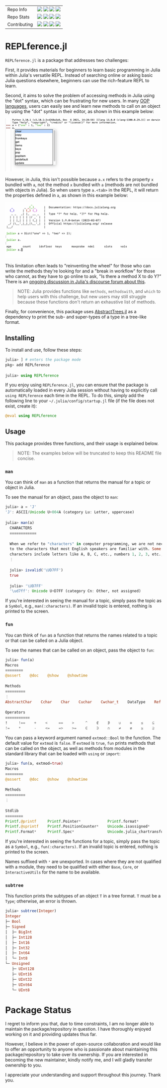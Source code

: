 <table>
    <!-- Info -->
    <tr>
        <td>Repo Info</td>
        <td>
            <a href="https://github.com/udohjeremiah/REPLference.jl/blob/master/LICENSE.md"><img src="https://img.shields.io/badge/License-MIT-blue"/></a>
            <a href="https://github.com/udohjeremiah/REPLference.jl/blob/master/CITATION.bib"><img src="https://img.shields.io/badge/Citation-Cite%20this%20repository-blue"/></a>
            <a href="https://img.shields.io/badge/Development-NOT%20ACTIVE-red"><img src="https://img.shields.io/badge/Development-NOT%20ACTIVE-red"/></a>
            <a href="https://img.shields.io/badge/Maintained%3F-NO-red" style="pointer-events: none;"><img src="https://img.shields.io/badge/Maintained%3F-NO-red"/></a>
        </td>
    </tr>
    <!-- Stats -->
    <tr>
        <td>Repo Stats</td>
        <td>
            <a href="https://img.shields.io/github/repo-size/udohjeremiah/REPLference.jl"><img src="https://img.shields.io/github/repo-size/udohjeremiah/REPLference.jl"/></a>
            <a href="https://github.com/udohjeremiah/REPLference.jl/actions/workflows/CI.yml"><img src="https://github.com/udohjeremiah/REPLference.jl/actions/workflows/CI.yml/badge.svg?branch=master"/></a>
            <a href="https://codecov.io/gh/udohjeremiah/REPLference.jl/branch/master"><img src="https://codecov.io/gh/udohjeremiah/REPLference.jl/branch/master/graph/badge.svg"/></a>
            <a href="https://juliahub.com/ui/Packages/REPLference/Dr7LK"><img src="https://juliahub.com/docs/REPLference/version.svg"/></a>
        </td>
    </tr>
    <!-- Contributions -->
    <tr>
        <td>Contributing</td>
        <td>
            <a href="https://github.com/udohjeremiah/Git-Plus-Hub-Flow"><img src="https://img.shields.io/badge/Workflow-Git+Hub%20Flow-F05032?logo=git&logoColor=red"/></a>
            <a href="https://github.com/SciML/ColPrac"><img src="https://img.shields.io/badge/ColPrac-Contributor's%20Guide-blueviolet"/></a>
            <a href="https://github.com/invenia/BlueStyle"><img src="https://img.shields.io/badge/Code%20Style-blue-4495d1.svg"/></a>
            <a href="https://github.com/udohjeremiah/REPLference.jl/blob/master/TODO.md"><img src="https://img.shields.io/badge/Tasks-TODO.md-E44332?logo=todoist&logoColor=white"/></a>
        </td>
    </tr>
</table>

# REPLference.jl

`REPLference.jl` is a package that addresses two challenges:

First, it provides materials for beginners to learn basic programming in Julia within
Julia's versatile REPL. Instead of searching online or asking basic Julia questions
elsewhere, beginners can use the rich-feature REPL to learn.

Second, it aims to solve the problem of accessing methods in Julia using the "dot" syntax,
which can be frustrating for new users. In many [OOP languages](https://en.wikipedia.org/wiki/Object-oriented_programming),
users can easily see and learn new methods to call on an object by using the "dot" syntax in
their editor, as shown in this example below:

![Python example](https://github.com/udohjeremiah/REPLference.jl/blob/master/assets/python_example.png)

However, in Julia, this isn't possible because `a.x` refers to the property `x` bundled with
`a`, not the method `x` bundled with `a` (methods are not bundled with objects in Julia). So
when users type `a.<tab>` in the REPL, it will return the properties defined in `a`, as
shown in this example below:

![Julia example](https://github.com/udohjeremiah/REPLference.jl/blob/master/assets/julia_example.png)

This limitation often leads to "reinventing the wheel" for those who can write the methods
they're looking for and a "break in workflow" for those who cannot, as they have to go
online to ask, "Is there a method X to do Y?" There is an
[ongoing discussion in Julia's discourse forum about this](https://discourse.julialang.org/t/allowing-the-object-method-args-syntax-as-an-alias-for-method-object-args/62051).

> NOTE: Julia provides functions like `methods`, `methodswith`, and `which` to help users
with this challenge, but new users may still struggle because these functions don't return
an exhaustive list of methods.

Finally, for convenience, this package uses [AbstractTrees.jl](https://github.com/JuliaCollections/AbstractTrees.jl)
as a dependency to print the sub- and super-types of a type in a tree-like format.

## Installing
To install and use, follow these steps:

```julia
julia> ] # enters the package mode
pkg> add REPLference

julia> using REPLference
```

If you enjoy using `REPLference.jl`, you can ensure that the package is automatically loaded
in every Julia session without having to explicitly call `using REPLference` each time in
the REPL. To do this, simply add the following line to your `~/.julia/config/startup.jl`
file (if the file does not exist, create it):

```julia
@eval using REPLference
```

## Usage
This package provides three functions, and their usage is explained below.

> NOTE: The examples below will be truncated to keep this README file concise.

### `man`
You can think of `man` as a function that returns the manual for a topic or object in Julia.

To see the manual for an object, pass the object to `man`:

```julia
julia> a = 'J'
'J': ASCII/Unicode U+004A (category Lu: Letter, uppercase)

julia> man(a)
  CHARACTERS
  ≡≡≡≡≡≡≡≡≡≡≡≡

  When we refer to "characters" in computer programming, we are not necessarily limiting our view
  to the characters that most English speakers are familiar with. Some examples of these familiar
  characters include letters like A, B, C, etc., numbers 1, 2, 3, etc., and common punctuation
  ⋮

  julia> isvalid('\UD7FF')
  true
  
  julia> '\UD7FF'
  '\ud7ff': Unicode U+D7FF (category Cn: Other, not assigned)
```

If you're interested in seeing the manual for a topic, simply pass the topic as a
`Symbol`, e.g., `man(:characters)`. If an invalid topic is entered, nothing is printed to
the screen.

### `fun`
You can think of `fun` as a function that returns the names related to a topic or that can
be called on a Julia object.

To see the names that can be called on an object, pass the object to `fun`:

```julia
julia> fun(a)
Macros
≡≡≡≡≡≡≡≡
@assert    @doc    @show    @showtime

Methods
≡≡≡≡≡≡≡≡≡
⋮
AbstractChar    Cchar    Char    Cuchar    Cwchar_t    DataType    Ref    Pair

Operators
≡≡≡≡≡≡≡≡≡≡≡
!     !==    +    <     ==    >     ^    ∉    ∌    ∪    ≡    ≤    ⊆    ⊈    ⊊    ===
!=    *      -    <=    =>    >=    ∈    ∋    ∩    ≠    ≢    ≥    ⊇    ⊉    ⊋ 
```

You can pass a keyword argument named `extmod::Bool` to the function. The default value for
`extmod` is `false`. If `extmod` is `true`, `fun` prints methods that can be called on the
object, as well as methods from modules in the standard library that can be loaded with
`using` or `import`:

```julia
julia> fun(a, extmod=true)
Macros
≡≡≡≡≡≡≡≡
@assert    @doc    @show    @showtime

Methods
≡≡≡≡≡≡≡≡≡
⋮

Stdlib
≡≡≡≡≡≡≡≡
Printf.@printf     Printf.Pointerˣ            Printf.formatˣ
Printf.@sprintf    Printf.PositionCounterˣ    Unicode.isassignedˣ
Printf.Formatˣ     Printf.Specˣ               Unicode.julia_chartransformˣ
```

If you're interested in seeing the functions for a topic, simply pass the topic as a
`Symbol`, e.g., `fun(:characters)`. If an invalid topic is entered, nothing is printed to
the screen.

Names suffixed with `ˣ` are unexported. In cases where they are not qualified with a module,
they need to be qualified with either `Base`, `Core`, or `InteractiveUtils` for the name to
be available.

### `subtree`
This function prints the subtypes of an object `T` in a tree format. `T` must be a `Type`;
otherwise, an error is thrown.

```julia
julia> subtree(Integer)
Integer
├─ Bool
├─ Signed
│  ├─ BigInt
│  ├─ Int128
│  ├─ Int16
│  ├─ Int32
│  ├─ Int64
│  └─ Int8
└─ Unsigned
   ├─ UInt128
   ├─ UInt16
   ├─ UInt32
   ├─ UInt64
   └─ UInt8
```

# Package Status
I regret to inform you that, due to time constraints, I am no longer able to maintain the package/repository in question. I have thoroughly enjoyed working on it and providing updates thus far.

However, I believe in the power of open-source collaboration and would like to offer an opportunity to anyone who is passionate about maintaining this package/repository to take over its ownership. If you are interested in becoming the new maintainer, kindly notify me, and I will gladly transfer ownership to you.

I appreciate your understanding and support throughout this journey. Thank you.
